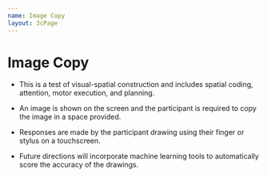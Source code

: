 ```yaml
---
name: Image Copy
layout: 3cPage
---
```

# Image Copy
- This is a test of visual-spatial construction and includes spatial coding, attention, motor execution, and planning.
    
- An image is shown on the screen and the participant is required to copy the image in a space provided.
    
- Responses are made by the participant drawing using their finger or stylus on a touchscreen.
    
- Future directions will incorporate machine learning tools to automatically score the accuracy of the drawings. 